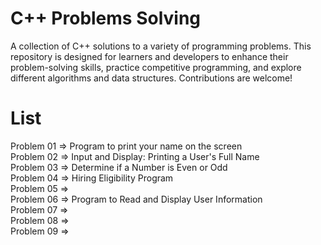 # C++ Problems Solving
A collection of C++ solutions to a variety of programming problems. This repository is designed for learners and developers to enhance their problem-solving skills, practice competitive programming, and explore different algorithms and data structures. Contributions are welcome!

# List
Problem 01  => Program to print your name on the screen  
Problem 02  => Input and Display: Printing a User's Full Name  
Problem 03  => Determine if a Number is Even or Odd  
Problem 04  => Hiring Eligibility Program  
Problem 05  =>  
Problem 06  => Program to Read and Display User Information  
Problem 07  =>  
Problem 08  =>  
Problem 09  =>  